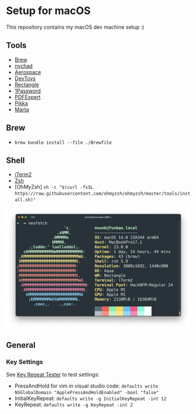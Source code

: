 # Setup for macOS

This repository contains my macOS dev machine setup :)

## Tools

* [Brew](https://brew.sh/)
* [nvchad](https://nvchad.com/)
* [Aerospace](https://github.com/nikitabobko/AeroSpace)
* [DevToys](https://github.com/ObuchiYuki/DevToysMac.com/)
* [Rectangle](https://rectangleapp.com/)
* [1Password](https://1password.com/)
* [PDFExpert](https://pdfexpert.com/)
* [Pikka](https://www.pikka.app/)
* [Marta](https://marta.sh/)

## Brew

* `brew bundle install --file ./Brewfile`

## Shell

* [iTerm2](https://iterm2.com/)
* [Zsh](https://formulae.brew.sh/formula/zsh)
* [OhMyZsh] `sh -c "$(curl -fsSL https://raw.githubusercontent.com/ohmyzsh/ohmyzsh/master/tools/install.sh)"`

![NeoFetch](./neofetch.png)

## General

### Key Settings

See [Key Repeat Tester](https://mac-key-repeat.zaymon.dev/) to test settings:
* PressAndHold for vim in visual studio code: `defaults write NSGlobalDomain "ApplePressAndHoldEnabled" -bool "false"`
* InitialKeyRepeat: `defaults write -g InitialKeyRepeat -int 12`
* KeyRepeat: `defaults write -g KeyRepeat -int 2`
